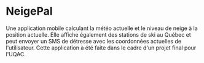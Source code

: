# NeigePal
Une application mobile calculant la météo actuelle et le niveau de neige à la position actuelle. Elle affiche également des stations de ski au Québec et peut envoyer un SMS de détresse avec les coordonnées actuelles de l'utilisateur. Cette application a été faite dans le cadre d'un projet final pour l'UQAC.

